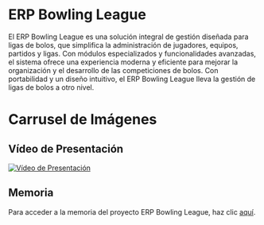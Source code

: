 # ERP Bowling League
El ERP Bowling League es una solución integral de gestión diseñada para ligas de bolos, que simplifica la administración de jugadores, equipos, partidos y ligas. Con módulos especializados y funcionalidades avanzadas, el sistema ofrece una experiencia moderna y eficiente para mejorar la organización y el desarrollo de las competiciones de bolos. Con portabilidad y un diseño intuitivo, el ERP Bowling League lleva la gestión de ligas de bolos a otro nivel.

# Carrusel de Imágenes
<div class="carousel-container">
    <div class="carousel-slide">
        <a src="https://www.youtube.com/watch?v=VPRjCeoBqrI&pp=ygURc2t5IGZ1bGwgb2Ygc3RhcnM%3D"/a>
    </div>
</div>

<script src="script.js"></script>
<link rel="stylesheet" href="styles.css">

## Vídeo de Presentación
<!-- Inserta aquí el vídeo de presentación del ERP Bowling League -->
[![Vídeo de Presentación](https://i.ytimg.com/vi/VPRjCeoBqrI/hq720.jpg?sqp=-oaymwEcCNAFEJQDSFXyq4qpAw4IARUAAIhCGAFwAcABBg==&rs=AOn4CLC66mngvsgydVq4HM_MITPRXedOQw)](https://www.youtube.com/watch?v=VPRjCeoBqrI&pp=ygURc2t5IGZ1bGwgb2Ygc3RhcnM%3D)

## Memoria
Para acceder a la memoria del proyecto ERP Bowling League, haz clic [aquí](https://docs.google.com/document/d/1yi0YyKdvMQGsrdw_vcsXQHrbpXQbtf0QVj99rGNSWU0).
